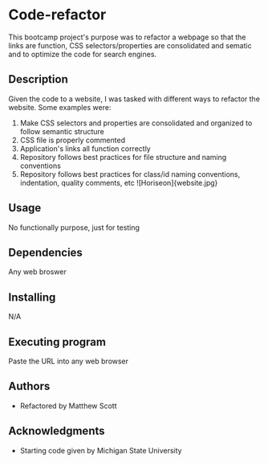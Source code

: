 # Code-refactor
This bootcamp project's purpose was to refactor a webpage so that the links are function, CSS selectors/properties are consolidated and sematic and to optimize the code for search engines.


## Description
Given the code to a website, I was tasked with different ways to refactor the website. Some examples were: 
1. Make CSS selectors and properties are consolidated and organized to follow semantic structure
2. CSS file is properly commented
3. Application's links all function correctly
4. Repository follows best practices for file structure and naming conventions
5. Repository follows best practices for class/id naming conventions, indentation, quality comments, etc
![Horiseon]{website.jpg}

## Usage
No functionally purpose, just for testing

## Dependencies 
Any web broswer

## Installing
N/A

## Executing program
Paste the URL into any web browser

## Authors
* Refactored by Matthew Scott

## Acknowledgments
* Starting code given by Michigan State University
